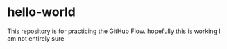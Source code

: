 # hello-world
This repository is for practicing the GitHub Flow.
hopefully this is working I am not entirely sure
